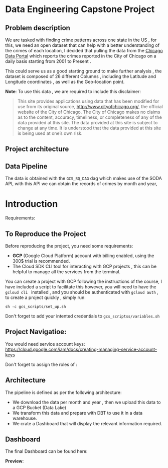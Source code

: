 # Data Engineering Capstone Project


## Problem description

We are tasked with finding crime patterns across one state in the US , for this, we need an open dataset that can help with a better understanding of the crimes of each location, I decided that pulling the data from the [Chicago Data Portal](https://data.cityofchicago.org/Public-Safety/Crimes-2001-to-Present/ijzp-q8t2) which reports the crimes reported in the City of Chicago on a daily basis starting from 2001 to Present . 

This could serve us as a good starting ground to make further analysis , the dataset is composed of 26 different Columns , including the Latitude and Longitude coordinates , as well as the Geo-location point.


**Note**: To use this data , we are required to include this disclaimer:

>This site provides applications using data that has been modified for use from its original source, http://www.cityofchicago.org/, the official website of the City of Chicago. The City of Chicago makes no claims as to the content, accuracy, timeliness, or completeness of any of the data provided at this site. The data provided at this site is subject to change at any time. It is understood that the data provided at this site is being used at one’s own risk.

## Project architecture


## Data Pipeline

The data is obtained with the `GCS_BQ_DAG` dag which makes use of the SODA API, with this API we can obtain the records of crimes by month and year, 

# Introduction


Requirements:




## To Reproduce the Project

Before reproducing the project, you need some requirements:

- **GCP** (Google Cloud Platform) account with billing enabled, using the 300$ trial is recommended.
- The Cloud SDK CLI tool for interacting with GCP projects , this can be helpful to manage all the services from the terminal.
  
You can create a project with GCP following the instructions of the course, I have included a script to facilitate this however, you will need to have the `gcloud cli ` installed , and you should be authenticated with `gcloud auth` , to create a project quickly , simply run:

```console
sh -c gcs_scripts/set_up.sh
```
Don't forget to add your intented credentials to `gcs_scriptss/variables.sh`



## Project Navigatioe:
You would need service account keys:
https://cloud.google.com/iam/docs/creating-managing-service-account-keys

Don't forget to assign the roles of :

## Architecture


The pipeline is defined as per the following architecture:

- We download the data per month and year , then we upload this data to a GCP Bucket (Data Lake)
- We transform this data and prepare with DBT to use it in a data warehouse.
- We crate a Dashboard that will display the relevant information required.



## Dashboard

The final Dashboard can be found here:

**Preview**: